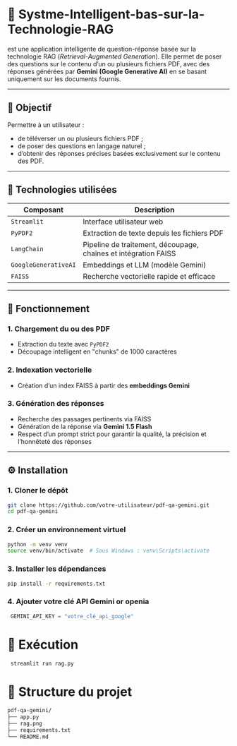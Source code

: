 # 🤖 Systme-Intelligent-bas-sur-la-Technologie-RAG

 est une application intelligente de question-réponse basée sur la technologie RAG (*Retrieval-Augmented Generation*). Elle permet de poser des questions sur le contenu d’un ou plusieurs fichiers PDF, avec des réponses générées par **Gemini (Google Generative AI)** en se basant uniquement sur les documents fournis.

---

## 🎯 Objectif

Permettre à un utilisateur :
- de téléverser un ou plusieurs fichiers PDF ;
- de poser des questions en langage naturel ;
- d’obtenir des réponses précises basées exclusivement sur le contenu des PDF.

---

## 🧰 Technologies utilisées

| Composant | Description |
|----------|-------------|
| `Streamlit` | Interface utilisateur web |
| `PyPDF2` | Extraction de texte depuis les fichiers PDF |
| `LangChain` | Pipeline de traitement, découpage, chaînes et intégration FAISS |
| `GoogleGenerativeAI` | Embeddings et LLM (modèle Gemini) |
| `FAISS` | Recherche vectorielle rapide et efficace |

---

## 🧪 Fonctionnement

### 1. Chargement du ou des PDF
- Extraction du texte avec `PyPDF2`
- Découpage intelligent en "chunks" de 1000 caractères

### 2. Indexation vectorielle
- Création d’un index FAISS à partir des **embeddings Gemini**

### 3. Génération des réponses
- Recherche des passages pertinents via FAISS
- Génération de la réponse via **Gemini 1.5 Flash**
- Respect d’un prompt strict pour garantir la qualité, la précision et l’honnêteté des réponses

---

## ⚙️ Installation


### 1. Cloner le dépôt


```bash
git clone https://github.com/votre-utilisateur/pdf-qa-gemini.git
cd pdf-qa-gemini
```
### 2. Créer un environnement virtuel
 ```bash 
 python -m venv venv
 source venv/bin/activate  # Sous Windows : venv\Scripts\activate
```
### 3. Installer les dépendances
   ```bash
 pip install -r requirements.txt
  ```
### 4. Ajouter votre clé API Gemini or openia
```python
 GEMINI_API_KEY = "votre_clé_api_google"
   ```
# 🚀 Exécution
```python
 streamlit run rag.py
   ```
# 📁 Structure du projet
```bash
pdf-qa-gemini/
├── app.py                  
├── rag.png                
├── requirements.txt        
└── README.md             

